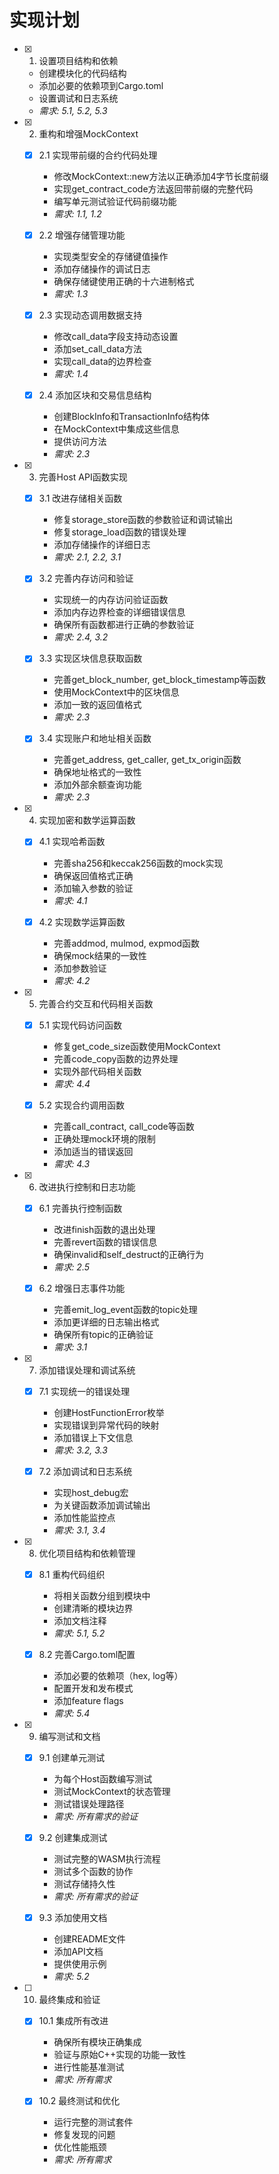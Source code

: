 # 实现计划

- [x] 1. 设置项目结构和依赖
  - 创建模块化的代码结构
  - 添加必要的依赖项到Cargo.toml
  - 设置调试和日志系统
  - _需求: 5.1, 5.2, 5.3_

- [x] 2. 重构和增强MockContext
  - [x] 2.1 实现带前缀的合约代码处理
    - 修改MockContext::new方法以正确添加4字节长度前缀
    - 实现get_contract_code方法返回带前缀的完整代码
    - 编写单元测试验证代码前缀功能
    - _需求: 1.1, 1.2_

  - [x] 2.2 增强存储管理功能
    - 实现类型安全的存储键值操作
    - 添加存储操作的调试日志
    - 确保存储键使用正确的十六进制格式
    - _需求: 1.3_

  - [x] 2.3 实现动态调用数据支持
    - 修改call_data字段支持动态设置
    - 添加set_call_data方法
    - 实现call_data的边界检查
    - _需求: 1.4_

  - [x] 2.4 添加区块和交易信息结构
    - 创建BlockInfo和TransactionInfo结构体
    - 在MockContext中集成这些信息
    - 提供访问方法
    - _需求: 2.3_

- [x] 3. 完善Host API函数实现
  - [x] 3.1 改进存储相关函数
    - 修复storage_store函数的参数验证和调试输出
    - 修复storage_load函数的错误处理
    - 添加存储操作的详细日志
    - _需求: 2.1, 2.2, 3.1_

  - [x] 3.2 完善内存访问和验证
    - 实现统一的内存访问验证函数
    - 添加内存边界检查的详细错误信息
    - 确保所有函数都进行正确的参数验证
    - _需求: 2.4, 3.2_

  - [x] 3.3 实现区块信息获取函数
    - 完善get_block_number, get_block_timestamp等函数
    - 使用MockContext中的区块信息
    - 添加一致的返回值格式
    - _需求: 2.3_

  - [x] 3.4 实现账户和地址相关函数
    - 完善get_address, get_caller, get_tx_origin函数
    - 确保地址格式的一致性
    - 添加外部余额查询功能
    - _需求: 2.3_

- [x] 4. 实现加密和数学运算函数
  - [x] 4.1 实现哈希函数
    - 完善sha256和keccak256函数的mock实现
    - 确保返回值格式正确
    - 添加输入参数的验证
    - _需求: 4.1_

  - [x] 4.2 实现数学运算函数
    - 完善addmod, mulmod, expmod函数
    - 确保mock结果的一致性
    - 添加参数验证
    - _需求: 4.2_

- [x] 5. 完善合约交互和代码相关函数
  - [x] 5.1 实现代码访问函数
    - 修复get_code_size函数使用MockContext
    - 完善code_copy函数的边界处理
    - 实现外部代码相关函数
    - _需求: 4.4_

  - [x] 5.2 实现合约调用函数
    - 完善call_contract, call_code等函数
    - 正确处理mock环境的限制
    - 添加适当的错误返回
    - _需求: 4.3_

- [x] 6. 改进执行控制和日志功能
  - [x] 6.1 完善执行控制函数
    - 改进finish函数的退出处理
    - 完善revert函数的错误信息
    - 确保invalid和self_destruct的正确行为
    - _需求: 2.5_

  - [x] 6.2 增强日志事件功能
    - 完善emit_log_event函数的topic处理
    - 添加更详细的日志输出格式
    - 确保所有topic的正确验证
    - _需求: 3.1_

- [x] 7. 添加错误处理和调试系统
  - [x] 7.1 实现统一的错误处理
    - 创建HostFunctionError枚举
    - 实现错误到异常代码的映射
    - 添加错误上下文信息
    - _需求: 3.2, 3.3_

  - [x] 7.2 添加调试和日志系统
    - 实现host_debug宏
    - 为关键函数添加调试输出
    - 添加性能监控点
    - _需求: 3.1, 3.4_

- [x] 8. 优化项目结构和依赖管理
  - [x] 8.1 重构代码组织
    - 将相关函数分组到模块中
    - 创建清晰的模块边界
    - 添加文档注释
    - _需求: 5.1, 5.2_

  - [x] 8.2 完善Cargo.toml配置
    - 添加必要的依赖项（hex, log等）
    - 配置开发和发布模式
    - 添加feature flags
    - _需求: 5.4_

- [x] 9. 编写测试和文档
  - [x] 9.1 创建单元测试
    - 为每个Host函数编写测试
    - 测试MockContext的状态管理
    - 测试错误处理路径
    - _需求: 所有需求的验证_

  - [x] 9.2 创建集成测试
    - 测试完整的WASM执行流程
    - 测试多个函数的协作
    - 测试存储持久性
    - _需求: 所有需求的验证_

  - [x] 9.3 添加使用文档
    - 创建README文件
    - 添加API文档
    - 提供使用示例
    - _需求: 5.2_

- [ ] 10. 最终集成和验证
  - [x] 10.1 集成所有改进
    - 确保所有模块正确集成
    - 验证与原始C++实现的功能一致性
    - 进行性能基准测试
    - _需求: 所有需求_

  - [x] 10.2 最终测试和优化
    - 运行完整的测试套件
    - 修复发现的问题
    - 优化性能瓶颈
    - _需求: 所有需求_